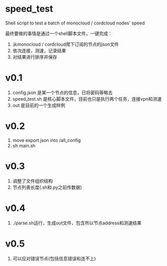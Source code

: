 # speed_test

Shell script to test a batch of monocloud / cordcloud nodes' speed

最终要做的事情是通过一个shell脚本文件，一键完成：

  1.  从monocloud / cordcloud爬下订阅的节点的json文件
  2.  依次连接，测速，记录结果
  3.  对结果进行排序并保存
  
# v0.1

  1.  config.json 是某一个节点的信息，已将密码等略去
  2.  speed_test.sh 是核心脚本文件，目前也只是执行两个任务，连接vpn和测速
  3.  out 是目前的一个生成样例

# v0.2

  1. move export.json into /all_config
  2. sh main.sh

# v0.3

  1. 调整了文件组织结构
  2. 节点列表长度(.sh和.py之前传数据)
  
# v0.4

  1. ./parse.sh运行，生成out文件，包含所以节点address和测速结果

# v0.5

  1. 可以应对错误节点(包括信息错误和连不上)
